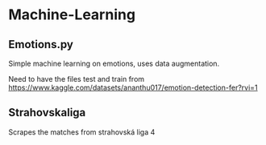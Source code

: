 # Machine-Learning



## Emotions.py
Simple machine learning on emotions, uses data augmentation. 

Need to have the files test and train from https://www.kaggle.com/datasets/ananthu017/emotion-detection-fer?rvi=1

## Strahovskaliga

Scrapes the matches from strahovská liga 4
